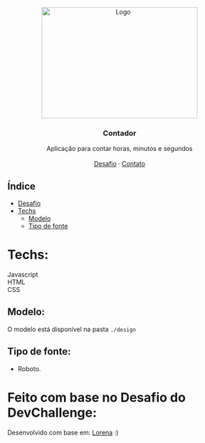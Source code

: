 <p align="center">
  <a href="http://www.freepik.com">
    <img src="https://i.ibb.co/RzmJtXK/mockuper-5.png" alt="Logo" width="350" height="250">
  </a>

  <h3 align="center">Contador</h3>

  <p align="center">
    Aplicação para contar horas, minutos e segundos
       <br />
    <br />
    <a href="https://github.com/Lorenalgm/contador">Desafio</a>
    ·
    <a href="https://www.linkedin.com/in/lorenagmontes/">Contato</a>
  </p>
</p>

## Índice

* [Desafio](#desafio)
* [Techs](#techs)
  * [Modelo](#modelo)  
  * [Tipo de fonte](#tipo-de-fonte)



# Techs: 
Javascript<br>
HTML<br>
CSS<br>

## Modelo:
O modelo está disponível na pasta `./design`<br>

## Tipo de fonte:
- Roboto.<br>

# Feito com base no Desafio do DevChallenge:

Desenvolvido com base em:  <a href="https://github.com/Lorenalgm">Lorena</a> :)
